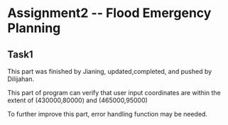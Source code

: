 # Assignment2 -- Flood Emergency Planning
## Task1
This part was finished by Jianing, updated,completed, and pushed by Dilijahan.

This part of program can verify that user input coordinates are within the extent of (430000,80000) and (465000,95000)

To further improve this part, error handling function may be needed.
